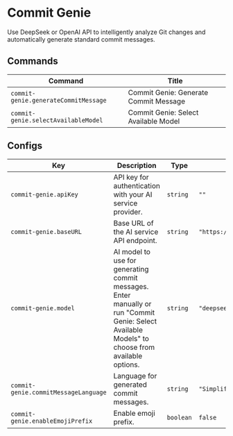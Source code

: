# Commit Genie

Use DeepSeek or OpenAI API to intelligently analyze Git changes and automatically generate standard commit messages.

## Commands

<!-- commands -->

| Command                              | Title                                 |
| ------------------------------------ | ------------------------------------- |
| `commit-genie.generateCommitMessage` | Commit Genie: Generate Commit Message |
| `commit-genie.selectAvailableModel`  | Commit Genie: Select Available Model  |

<!-- commands -->

## Configs

<!-- configs -->

| Key                                  | Description                                                                                                                                     | Type      | Default                      |
| ------------------------------------ | ----------------------------------------------------------------------------------------------------------------------------------------------- | --------- | ---------------------------- |
| `commit-genie.apiKey`                | API key for authentication with your AI service provider.                                                                                       | `string`  | `""`                         |
| `commit-genie.baseURL`               | Base URL of the AI service API endpoint.                                                                                                        | `string`  | `"https://api.deepseek.com"` |
| `commit-genie.model`                 | AI model to use for generating commit messages. Enter manually or run "Commit Genie: Select Available Models" to choose from available options. | `string`  | `"deepseek-chat"`            |
| `commit-genie.commitMessageLanguage` | Language for generated commit messages.                                                                                                         | `string`  | `"Simplified Chinese"`       |
| `commit-genie.enableEmojiPrefix`     | Enable emoji prefix.                                                                                                                            | `boolean` | `false`                      |

<!-- configs -->
